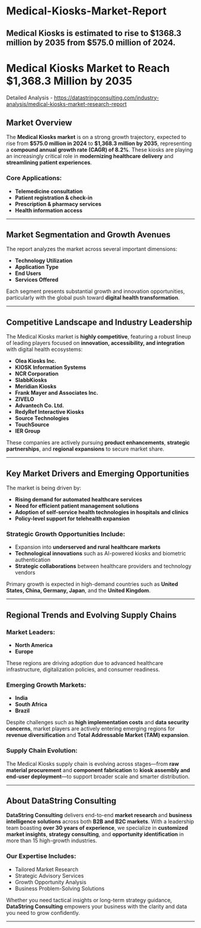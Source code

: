 # Medical-Kiosks-Market-Report
Medical Kiosks is estimated to rise to $1368.3 million by 2035 from $575.0 million of 2024.
---

# **Medical Kiosks Market to Reach \$1,368.3 Million by 2035**

Detailed Analysis - https://datastringconsulting.com/industry-analysis/medical-kiosks-market-research-report

## **Market Overview**

The **Medical Kiosks market** is on a strong growth trajectory, expected to rise from **\$575.0 million in 2024** to **\$1,368.3 million by 2035**, representing a **compound annual growth rate (CAGR) of 8.2%**. These kiosks are playing an increasingly critical role in **modernizing healthcare delivery** and **streamlining patient experiences**.

### **Core Applications:**

* **Telemedicine consultation**
* **Patient registration & check-in**
* **Prescription & pharmacy services**
* **Health information access**

---

## **Market Segmentation and Growth Avenues**

The report analyzes the market across several important dimensions:

* **Technology Utilization**
* **Application Type**
* **End Users**
* **Services Offered**

Each segment presents substantial growth and innovation opportunities, particularly with the global push toward **digital health transformation**.

---

## **Competitive Landscape and Industry Leadership**

The Medical Kiosks market is **highly competitive**, featuring a robust lineup of leading players focused on **innovation, accessibility, and integration** with digital health ecosystems:

* **Olea Kiosks Inc.**
* **KIOSK Information Systems**
* **NCR Corporation**
* **SlabbKiosks**
* **Meridian Kiosks**
* **Frank Mayer and Associates Inc.**
* **ZIVELO**
* **Advantech Co. Ltd.**
* **RedyRef Interactive Kiosks**
* **Source Technologies**
* **TouchSource**
* **IER Group**

These companies are actively pursuing **product enhancements**, **strategic partnerships**, and **regional expansions** to secure market share.

---

## **Key Market Drivers and Emerging Opportunities**

The market is being driven by:

* **Rising demand for automated healthcare services**
* **Need for efficient patient management solutions**
* **Adoption of self-service health technologies in hospitals and clinics**
* **Policy-level support for telehealth expansion**

### **Strategic Growth Opportunities Include:**

* Expansion into **underserved and rural healthcare markets**
* **Technological innovations** such as AI-powered kiosks and biometric authentication
* **Strategic collaborations** between healthcare providers and technology vendors

Primary growth is expected in high-demand countries such as **United States, China, Germany, Japan**, and the **United Kingdom**.

---

## **Regional Trends and Evolving Supply Chains**

### **Market Leaders:**

* **North America**
* **Europe**

These regions are driving adoption due to advanced healthcare infrastructure, digitalization policies, and consumer readiness.

### **Emerging Growth Markets:**

* **India**
* **South Africa**
* **Brazil**

Despite challenges such as **high implementation costs** and **data security concerns**, market players are actively entering emerging regions for **revenue diversification** and **Total Addressable Market (TAM) expansion**.

### **Supply Chain Evolution:**

The Medical Kiosks supply chain is evolving across stages—from **raw material procurement** and **component fabrication** to **kiosk assembly and end-user deployment**—to support broader scale and smarter distribution.

---

## **About DataString Consulting**

**DataString Consulting** delivers end-to-end **market research** and **business intelligence solutions** across both **B2B and B2C markets**. With a leadership team boasting **over 30 years of experience**, we specialize in **customized market insights**, **strategy consulting**, and **opportunity identification** in more than 15 high-growth industries.

### **Our Expertise Includes:**

* Tailored Market Research
* Strategic Advisory Services
* Growth Opportunity Analysis
* Business Problem-Solving Solutions

Whether you need tactical insights or long-term strategy guidance, **DataString Consulting** empowers your business with the clarity and data you need to grow confidently.

---
